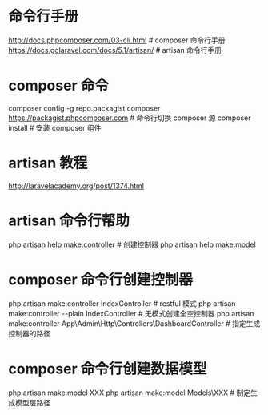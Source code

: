# 命令行手册
http://docs.phpcomposer.com/03-cli.html                                                                                 # composer 命令行手册
https://docs.golaravel.com/docs/5.1/artisan/                                                                            # artisan 命令行手册

# composer 命令
composer config -g repo.packagist composer https://packagist.phpcomposer.com                                            # 命令行切换 composer 源
composer install                                                                                                        # 安装 composer 组件


# artisan 教程
http://laravelacademy.org/post/1374.html

# artisan 命令行帮助
php artisan help make:controller                                                                                        # 创建控制器
php artisan help make:model

# composer 命令行创建控制器
php artisan make:controller IndexController                                                                             # restful 模式
php artisan make:controller --plain IndexController                                                                     # 无模式创建全空控制器
php artisan make:controller App\\Admin\\Http\\Controllers\\DashboardController                                          # 指定生成控制器的路径

# composer 命令行创建数据模型
php artisan make:model XXX
php artisan make:model Models\\XXX                                                                                      # 制定生成模型层路径